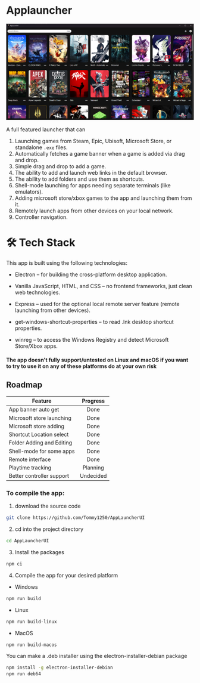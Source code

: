 # Applauncher
![Main Widnow](assets/mainWindow.png)

A full featured launcher that can
1. Launching games from Steam, Epic, Ubisoft, Microsoft Store, or standalone `.exe` files.
1. Automatically fetches a game banner when a game is added via drag and drop.
1. Simple drag and drop to add a game.
1. The ability to add and launch web links in the default browser.
1. The ability to add folders and use them as shortcuts.
1. Shell-mode launching for apps needing separate terminals (like emulators).
1. Adding microsoft store/xbox games to the app and launching them from it.
1. Remotely launch apps from other devices on your local network.
1. Controller navigation.

# 🛠 Tech Stack
This app is built using the following technologies:

- Electron – for building the cross-platform desktop application.

- Vanilla JavaScript, HTML, and CSS – no frontend frameworks, just clean web technologies.

- Express – used for the optional local remote server feature (remote launching from other devices).

- get-windows-shortcut-properties – to read .lnk desktop shortcut properties.

- winreg – to access the Windows Registry and detect Microsoft Store/Xbox apps.

#### The app doesn't fully support/untested on Linux and macOS if you want to try to use it on any of these platforms do at your own risk

## Roadmap
| Feature | Progress |
| --------- | :----------: |
| App banner auto get | Done |
| Microsoft store launching | Done |
| Microsoft store adding | Done |
| Shortcut Location select | Done |
| Folder Adding and Editing | Done |
| Shell-mode for some apps | Done |
| Remote interface | Done |
| Playtime tracking | Planning |
| Better controller support | Undecided |
### To compile the app:
1. download the source code
```bash
git clone https://github.com/Tommy1250/AppLauncherUI
```
2. cd into the project directory
```bash
cd AppLauncherUI
```
3. Install the packages
```bash
npm ci
```
4. Compile the app for your desired platform
- Windows
```bash
npm run build
```
- Linux
```bash
npm run build-linux
```
- MacOS
```bash
npm run build-macos
```
You can make a .deb installer using the electron-installer-debian package
```bash
npm install -g electron-installer-debian
npm run deb64
```
